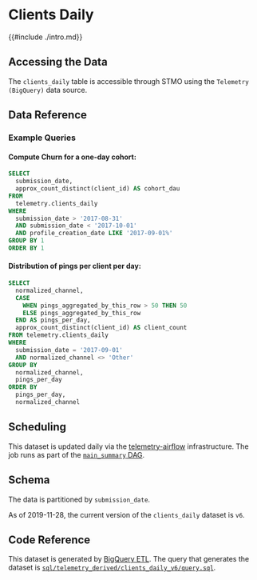 # Clients Daily

{{#include ./intro.md}}

## Accessing the Data

The `clients_daily` table is accessible through STMO using the
`Telemetry (BigQuery)` data source.

## Data Reference

### Example Queries

#### Compute Churn for a one-day cohort:

```sql
SELECT
  submission_date,
  approx_count_distinct(client_id) AS cohort_dau
FROM
  telemetry.clients_daily
WHERE
  submission_date > '2017-08-31'
  AND submission_date < '2017-10-01'
  AND profile_creation_date LIKE '2017-09-01%'
GROUP BY 1
ORDER BY 1
```

#### Distribution of pings per client per day:

```sql
SELECT
  normalized_channel,
  CASE
    WHEN pings_aggregated_by_this_row > 50 THEN 50
    ELSE pings_aggregated_by_this_row
  END AS pings_per_day,
  approx_count_distinct(client_id) AS client_count
FROM telemetry.clients_daily
WHERE
  submission_date = '2017-09-01'
  AND normalized_channel <> 'Other'
GROUP BY
  normalized_channel,
  pings_per_day
ORDER BY
  pings_per_day,
  normalized_channel
```

## Scheduling

This dataset is updated daily via the
[telemetry-airflow](https://github.com/mozilla/telemetry-airflow) infrastructure.
The job runs as part of the [`main_summary` DAG](https://github.com/mozilla/bigquery-etl/blob/master/dags/bqetl_main_summary.py).

## Schema

The data is partitioned by `submission_date`.

As of 2019-11-28, the current version of the `clients_daily` dataset is `v6`.

## Code Reference

This dataset is generated by [BigQuery ETL](https://github.com/mozilla/bigquery-etl/). The query that generates the dataset is [`sql/telemetry_derived/clients_daily_v6/query.sql`](https://github.com/mozilla/bigquery-etl/blob/25b702d0824b96ec1342d653296adfbe1302027d/sql/telemetry_derived/clients_daily_v6/query.sql).
